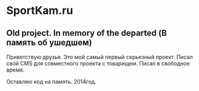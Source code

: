# SportKam.ru
## Old project. In memory of the departed (В память об ушедшем)

Приветствую друзья. Это мой самый первый серьезный проект. Писал свой CMS для совместного проекта с товарищем. Писал в свободное время. 

Оставляю код на память. 2014год.